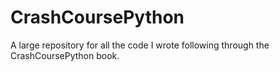 # CrashCoursePython

A large repository for all the code I wrote following through the CrashCoursePython book.
